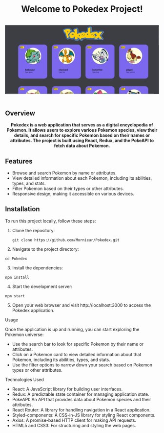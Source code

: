 <div align='center'>
  <h1>Welcome to Pokedex Project!</h1>
</div>

<br />

<div align='center'>

  <img src="./public/pokedex.png" alt='project image' width='600'  />
</div>

<br />

## Overview

<div align='center'>
  <strong>Pokedex is a web application that serves as a digital encyclopedia of Pokemon. It allows users to explore various Pokemon species, view their details, and search for specific Pokemon based on their names or attributes. The project is built using React, Redux, and the PokeAPI to fetch data about Pokemon.
</strong>
</div>

## Features

- Browse and search Pokemon by name or attributes.
- View detailed information about each Pokemon, including its abilities, types, and stats.
- Filter Pokemon based on their types or other attributes.
- Responsive design, making it accessible on various devices.

## Installation

To run this project locally, follow these steps:

1. Clone the repository:

   ```
   git clone https://github.com/Mornieur/Pokedex.git
   ```

2. Navigate to the project directory:

```
cd Pokedex
```

3. Install the dependencies:

```
npm install
```

4. Start the development server:

```
npm start
```

5. Open your web browser and visit http://localhost:3000 to access the Pokedex application.

Usage

Once the application is up and running, you can start exploring the Pokemon universe:

- Use the search bar to look for specific Pokemon by their name or attributes.
- Click on a Pokemon card to view detailed information about that Pokemon, including its abilities, types, and stats.
- Use the filter options to narrow down your search based on Pokemon types or other attributes.

Technologies Used

- React: A JavaScript library for building user interfaces.
- Redux: A predictable state container for managing application state.
- PokeAPI: An API that provides data about Pokemon species and their attributes.
- React Router: A library for handling navigation in a React application.
- Styled-components: A CSS-in-JS library for styling React components.
- Axios: A promise-based HTTP client for making API requests.
- HTML5 and CSS3: For structuring and styling the web pages.
